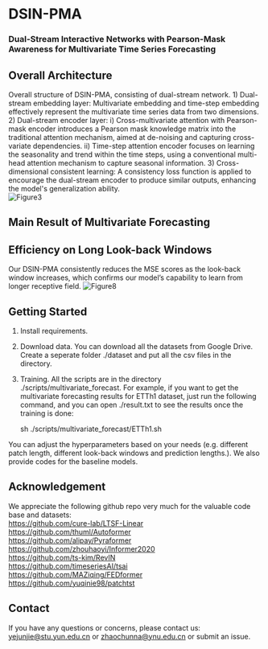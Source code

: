 # DSIN-PMA
### Dual-Stream Interactive Networks with Pearson-Mask Awareness for Multivariate Time Series Forecasting

## Overall Architecture
Overall structure of DSIN-PMA, consisting of dual-stream network. 1) Dual-stream embedding layer: Multivariate embedding and time-step embedding effectively represent the multivariate time series data from two dimensions. 2) Dual-stream encoder layer: i) Cross-multivariate attention with Pearson-mask encoder introduces a Pearson mask knowledge matrix into the traditional attention mechanism, aimed at de-noising and capturing cross-variate dependencies. ii) Time-step attention encoder focuses on learning the seasonality and trend within the time steps, using a conventional multi-head attention mechanism to capture seasonal information. 3) Cross-dimensional consistent learning: A consistency loss function is applied to encourage the dual-stream encoder to produce similar outputs, enhancing the model's generalization ability.  
![Figure3](https://github.com/user-attachments/assets/c70febbd-b5aa-416e-a8a6-0251e9966dfc)


## Main Result of Multivariate Forecasting

## Efficiency on Long Look-back Windows
Our DSIN-PMA consistently reduces the MSE scores as the look-back window increases, which confirms our model’s capability to learn from longer receptive field.
![Figure8](https://github.com/user-attachments/assets/9ea86b9c-4559-4e59-b9a6-d25bd8b8aba0)

## Getting Started
1. Install requirements.  
2. Download data. You can download all the datasets from Google Drive. Create a seperate folder ./dataset and put all the csv files in the directory.
3. Training. All the scripts are in the directory ./scripts/multivariate_forecast. For example, if you want to get the multivariate forecasting results for ETTh1 dataset, just run the following command, and you can open ./result.txt to see the results once the training is done:  

    sh ./scripts/multivariate_forecast/ETTh1.sh  
   
You can adjust the hyperparameters based on your needs (e.g. different patch length, different look-back windows and prediction lengths.). We also provide codes for the baseline models.

## Acknowledgement
We appreciate the following github repo very much for the valuable code base and datasets:  
https://github.com/cure-lab/LTSF-Linear  
https://github.com/thuml/Autoformer  
https://github.com/alipay/Pyraformer  
https://github.com/zhouhaoyi/Informer2020  
https://github.com/ts-kim/RevIN  
https://github.com/timeseriesAI/tsai  
https://github.com/MAZiqing/FEDformer  
https://github.com/yuqinie98/patchtst  

## Contact
If you have any questions or concerns, please contact us: yejunjie@stu.yun.edu.cn or zhaochunna@ynu.edu.cn or submit an issue.
